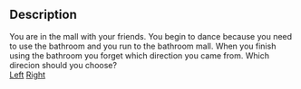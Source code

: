 ## Description
You are in the mall with your friends. You begin to dance because you need to use the bathroom and you run to the bathroom mall. When you finish using the bathroom you forget which direction you came from. Which direcion should you choose?  
[Left](../left) 
[Right](../right)
